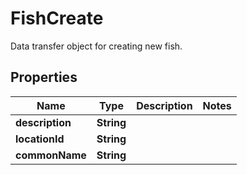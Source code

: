

# FishCreate

Data transfer object for creating new fish.

## Properties

| Name | Type | Description | Notes |
|------------ | ------------- | ------------- | -------------|
|**description** | **String** |  |  |
|**locationId** | **String** |  |  |
|**commonName** | **String** |  |  |



